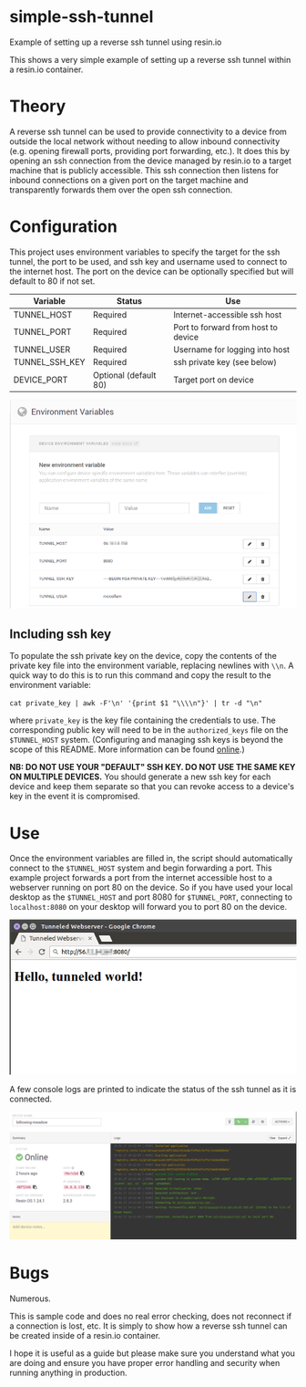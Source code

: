 # simple-ssh-tunnel
Example of setting up a reverse ssh tunnel using resin.io

This shows a very simple example of setting up a reverse ssh tunnel within a
resin.io container.

Theory
======
A reverse ssh tunnel can be used to provide connectivity to a device from
outside the local network without needing to allow inbound connectivity (e.g.
opening firewall ports, providing port forwarding, etc.).  It does this by
opening an ssh connection from the device managed by resin.io to a target
machine that is publicly accessible.  This ssh connection then listens for
inbound connections on a given port on the target machine and transparently
forwards them over the open ssh connection.

Configuration
=============
This project uses environment variables to specify the target for the ssh
tunnel, the port to be used, and ssh key and username used to connect to the
internet host.  The port on the device can be optionally specified but will
default to 80 if not set.

Variable       | Status |                Use
--------       | ------                | ---
TUNNEL_HOST    | Required              | Internet-accessible ssh host
TUNNEL_PORT    | Required              | Port to forward from host to device
TUNNEL_USER    | Required              | Username for logging into host
TUNNEL_SSH_KEY | Required              | ssh private key (see below)
DEVICE_PORT    | Optional (default 80) | Target port on device

![Configuration variables in the resin.io dashboard](img/EnvVars.png)

Including ssh key
-----------------
To populate the ssh private key on the device, copy the contents of the private
key file into the environment variable, replacing newlines with `\\n`.  A quick
way to do this is to run this command and copy the result to the environment
variable:

`cat private_key | awk -F'\n' '{print $1 "\\\\n"}' | tr -d "\n"`

where `private_key` is the key file containing the credentials to use.  The
corresponding public key will need to be in the `authorized_keys` file on the
`$TUNNEL_HOST` system.  (Configuring and managing ssh keys is beyond the scope
of this README.  More information can be found
[online](https://www.cyberciti.biz/faq/how-to-set-up-ssh-keys-on-linux-unix/).)

**NB: DO NOT USE YOUR "DEFAULT" SSH KEY.  DO NOT USE THE SAME KEY ON MULTIPLE
DEVICES.**  You should generate a new ssh key for each device and keep them
separate so that you can revoke access to a device's key in the event it is
compromised.

Use
===
Once the environment variables are filled in, the script should automatically
connect to the `$TUNNEL_HOST` system and begin forwarding a port.  This
example project forwards a port from the internet accessible host to a
webserver running on port 80 on the device.  So if you have used your local
desktop as the `$TUNNEL_HOST` and port 8080 for `$TUNNEL_PORT`, connecting
to `localhost:8080` on your desktop will forward you to port 80 on the
device.

![Sample output](img/Success.png)

A few console logs are printed to indicate the status of the ssh tunnel as it
is connected.

![Console log](img/Console.png)

Bugs
====
Numerous.

This is sample code and does no real error checking, does not reconnect if a
connection is lost, etc.  It is simply to show how a reverse ssh tunnel can
be created inside of a resin.io container.

I hope it is useful as a guide but please make sure you understand what you
are doing and ensure you have proper error handling and security when running
anything in production.

